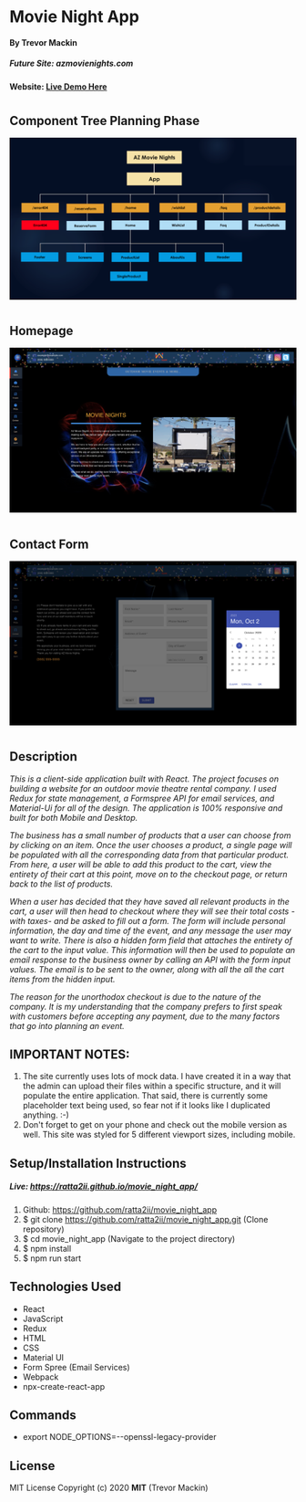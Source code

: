 # **Movie Night App**
#### By Trevor Mackin   
##### Future Site: azmovienights.com

#### Website: [Live Demo Here](https://ratta2ii.github.io/movie_night_app/#/)

#
## Component Tree Planning Phase

![ Screenshot of Project ](src/Assets/Images/projectStructure.png)

#
## Homepage
![ Screenshot of Project ](/public/movie_app_ss_homepage.png)

#
## Contact Form
![ Screenshot of Project ](/public/movie_app_ss_contactpage.png)

#
## **Description**

_This is a client-side application built with React. The project focuses on building a website for an outdoor movie theatre rental company. I used Redux for state management, a Formspree API for email services, and Material-Ui for all of the design. The application is 100% responsive and built for both Mobile and Desktop._

_The business has a small number of products that a user can choose from by clicking on an item. Once the user chooses a product, a single page will be populated with all the corresponding data from that particular product. From here, a user will be able to add this product to the cart, view the entirety of their cart at this point, move on to the checkout page, or return back to the list of products._

_When a user has decided that they have saved all relevant products in the cart, a user will then head to checkout where they will see their total costs -with taxes- and be asked to fill out a form. The form will include personal information, the day and time of the event, and any message the user may want to write. There is also a hidden form field that attaches the entirety of the cart to the input value. This information will then be used to populate an email response to the business owner by calling an API with the form input values. The email is to be sent to the owner, along with all the all the cart items from the hidden input._ 

_The reason for the unorthodox checkout is due to the nature of the company. It is my understanding that the company prefers to first speak with customers before accepting any payment, due to the many factors that go into planning an event._ 

## IMPORTANT NOTES:

1. The site currently uses lots of mock data. I have created it in a way that the admin can upload their files within a specific structure, and it will populate the entire application. That said, there is currently some placeholder text being used, so fear not if it looks like I duplicated anything. :-)
2. Don't forget to get on your phone and check out the mobile version as well. This site was styled for 5 different viewport sizes, including mobile.

##  **Setup/Installation Instructions**

##### Live: https://ratta2ii.github.io/movie_night_app/

1. Github: https://github.com/ratta2ii/movie_night_app
2. $ git clone https://github.com/ratta2ii/movie_night_app.git (Clone repository)
3. $ cd movie_night_app (Navigate to the project directory) 
4. $ npm install
5. $ npm run start


## **Technologies Used**

* React
* JavaScript
* Redux
* HTML
* CSS
* Material UI
* Form Spree (Email Services)
* Webpack
* npx-create-react-app

## **Commands**

* export NODE_OPTIONS=--openssl-legacy-provider


## **License**

MIT License
Copyright (c) 2020 **MIT** (Trevor Mackin)

